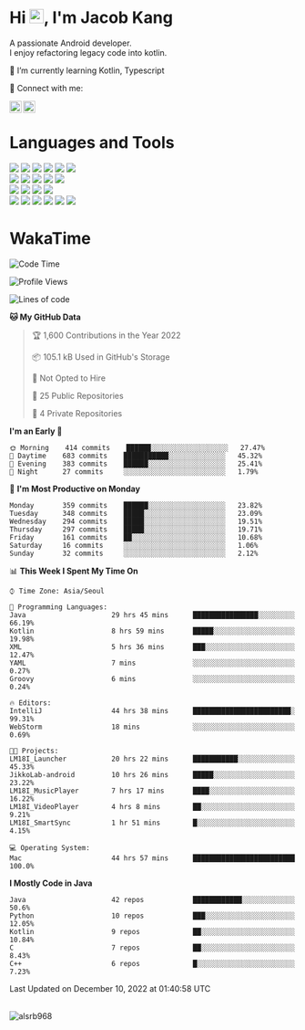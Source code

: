 # Hi <img src="https://media.giphy.com/media/hvRJCLFzcasrR4ia7z/giphy.gif" width="25px">, I'm Jacob Kang
A passionate Android developer.
</br>
I enjoy refactoring legacy code into kotlin.

🌱 I’m currently learning Kotlin, Typescript

🤝 Connect with me:

<a href="https://www.linkedin.com/in/minkyu-kang-b7477b1b2/"><img align="left" src="https://raw.githubusercontent.com/yushi1007/yushi1007/main/images/linkedin.svg" alt="Minkyu Kang | LinkedIn" width="21px"/></a>
<a href="https://www.instagram.com/_jacob_kang/"><img align="left" src="https://raw.githubusercontent.com/yushi1007/yushi1007/main/images/instagram.svg" alt="Jacob Kang | Instagram" width="21px"/></a>

</br>

# Languages and Tools

<div align="left">
<img src="https://img.shields.io/badge/java-007396?logo=java&logoColor=white"/>
<img src="https://img.shields.io/badge/kotlin-7F52FF?logo=kotlin&logoColor=white"/>
<img src="https://img.shields.io/badge/python-3776AB?logo=python&logoColor=white"/>
<img src="https://img.shields.io/badge/bash shell-4EAA25?logo=gnubash&logoColor=white"/>
<img src="https://img.shields.io/badge/c-A8B9CC?logo=c&logoColor=white"/>
<img src="https://img.shields.io/badge/c++-00599C?logo=c%2b%2b&logoColor=white"/>
</div>
<div align="left">
<img src="https://img.shields.io/badge/git-F05032?logo=git&logoColor=white"/>
<img src="https://img.shields.io/badge/github-181717?logo=github&logoColor=white"/>
<img src="https://img.shields.io/badge/mysql-4479A1?logo=mysql&logoColor=white"/>
<img src="https://img.shields.io/badge/sqlite-003B57?logo=sqlite&logoColor=white"/>
<img src="https://img.shields.io/badge/amazon AWS-232F3E?logo=amazonaws&logoColor=white"/>
</div>
<div align="left">
<img src="https://img.shields.io/badge/android-3DDC84?logo=android&logoColor=white"/>
<img src="https://img.shields.io/badge/linux-FCC624?logo=linux&logoColor=white"/>
<img src="https://img.shields.io/badge/flask-000000?logo=flask&logoColor=white"/>
<img src="https://img.shields.io/badge/arduino-00979D?logo=arduino&logoColor=white"/>
</div>
<div align="left">
<img src="https://img.shields.io/badge/slack-4A154B?logo=slack&logoColor=white"/>
<img src="https://img.shields.io/badge/notion-000000?logo=notion&logoColor=white"/>
<img src="https://img.shields.io/badge/jira-0052CC?logo=jira&logoColor=white"/>
<img src="https://img.shields.io/badge/postman-FF6C37?logo=postman&logoColor=white"/>
<img src="https://img.shields.io/badge/intellij-000000?logo=intellijidea&logoColor=white"/>
<img src="https://img.shields.io/badge/pycharm-000000?logo=pycharm&logoColor=white"/>
</div>

# WakaTime

<!--START_SECTION:waka-->
![Code Time](http://img.shields.io/badge/Code%20Time-1%2C707%20hrs%2029%20mins-blue)

![Profile Views](http://img.shields.io/badge/Profile%20Views-0-blue)

![Lines of code](https://img.shields.io/badge/From%20Hello%20World%20I%27ve%20Written-192%20Thousand%20lines%20of%20code-blue)

**🐱 My GitHub Data** 

> 🏆 1,600 Contributions in the Year 2022
 > 
> 📦 105.1 kB Used in GitHub's Storage 
 > 
> 🚫 Not Opted to Hire
 > 
> 📜 25 Public Repositories 
 > 
> 🔑 4 Private Repositories  
 > 
**I'm an Early 🐤** 

```text
🌞 Morning    414 commits    ██████░░░░░░░░░░░░░░░░░░░   27.47% 
🌆 Daytime    683 commits    ███████████░░░░░░░░░░░░░░   45.32% 
🌃 Evening    383 commits    ██████░░░░░░░░░░░░░░░░░░░   25.41% 
🌙 Night      27 commits     ░░░░░░░░░░░░░░░░░░░░░░░░░   1.79%

```
📅 **I'm Most Productive on Monday** 

```text
Monday       359 commits    ██████░░░░░░░░░░░░░░░░░░░   23.82% 
Tuesday      348 commits    █████░░░░░░░░░░░░░░░░░░░░   23.09% 
Wednesday    294 commits    █████░░░░░░░░░░░░░░░░░░░░   19.51% 
Thursday     297 commits    █████░░░░░░░░░░░░░░░░░░░░   19.71% 
Friday       161 commits    ██░░░░░░░░░░░░░░░░░░░░░░░   10.68% 
Saturday     16 commits     ░░░░░░░░░░░░░░░░░░░░░░░░░   1.06% 
Sunday       32 commits     ░░░░░░░░░░░░░░░░░░░░░░░░░   2.12%

```


📊 **This Week I Spent My Time On** 

```text
⌚︎ Time Zone: Asia/Seoul

💬 Programming Languages: 
Java                     29 hrs 45 mins      ████████████████░░░░░░░░░   66.19% 
Kotlin                   8 hrs 59 mins       █████░░░░░░░░░░░░░░░░░░░░   19.98% 
XML                      5 hrs 36 mins       ███░░░░░░░░░░░░░░░░░░░░░░   12.47% 
YAML                     7 mins              ░░░░░░░░░░░░░░░░░░░░░░░░░   0.27% 
Groovy                   6 mins              ░░░░░░░░░░░░░░░░░░░░░░░░░   0.24%

🔥 Editors: 
IntelliJ                 44 hrs 38 mins      ████████████████████████░   99.31% 
WebStorm                 18 mins             ░░░░░░░░░░░░░░░░░░░░░░░░░   0.69%

🐱‍💻 Projects: 
LM18I_Launcher           20 hrs 22 mins      ███████████░░░░░░░░░░░░░░   45.33% 
JikkoLab-android         10 hrs 26 mins      █████░░░░░░░░░░░░░░░░░░░░   23.22% 
LM18I_MusicPlayer        7 hrs 17 mins       ████░░░░░░░░░░░░░░░░░░░░░   16.22% 
LM18I_VideoPlayer        4 hrs 8 mins        ██░░░░░░░░░░░░░░░░░░░░░░░   9.21% 
LM18I_SmartSync          1 hr 51 mins        █░░░░░░░░░░░░░░░░░░░░░░░░   4.15%

💻 Operating System: 
Mac                      44 hrs 57 mins      █████████████████████████   100.0%

```

**I Mostly Code in Java** 

```text
Java                     42 repos            ████████████░░░░░░░░░░░░░   50.6% 
Python                   10 repos            ███░░░░░░░░░░░░░░░░░░░░░░   12.05% 
Kotlin                   9 repos             ██░░░░░░░░░░░░░░░░░░░░░░░   10.84% 
C                        7 repos             ██░░░░░░░░░░░░░░░░░░░░░░░   8.43% 
C++                      6 repos             █░░░░░░░░░░░░░░░░░░░░░░░░   7.23%

```



 Last Updated on December 10, 2022 at 01:40:58 UTC
<!--END_SECTION:waka-->

</br>

<div align="left">
<img align="left" src="https://github-readme-stats.vercel.app/api/top-langs?username=alsrb968&show_icons=true&locale=en&layout=compact&theme=dark" alt="alsrb968" />
</div>
